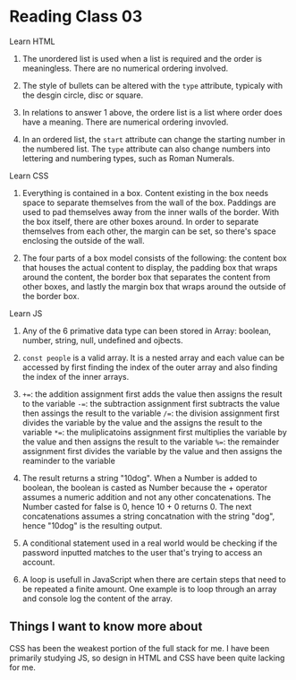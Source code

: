 # Reading Class 03

Learn HTML

1) The unordered list is used when a list is required and the order is meaningless. There are no numerical ordering involved.

2) The style of bullets can be altered with the `type` attribute, typicaly with the desgin circle, disc or square.

3) In relations to answer 1 above, the ordere list is a list where order does have a meaning. There are numerical ordering invovled.

4) In an ordered list, the `start` attribute can change the starting number in the numbered list. The `type` attribute can also change numbers into lettering and numbering types, such as Roman Numerals.

Learn CSS

1) Everything is contained in a box. Content existing in the box needs space to separate themselves from the wall of the box. Paddings are used to pad themselves away from the inner walls of the border. With the box itself, there are other boxes around. In order to separate themselves from each other, the margin can be set, so there's space enclosing the outside of the wall.

2) The four parts of a box model consists of the following: the content box that houses the actual content to display, the padding box that wraps around the content, the border box that separates the content from other boxes, and lastly the margin box that wraps around the outside of the border box.

Learn JS

1) Any of the 6 primative data type can been stored in Array: boolean, number, string, null, undefined and ojbects.

2) `const people` is a valid array. It is a nested array and each value can be accessed by first finding the index of the outer array and also finding the index of the inner arrays.

3) `+=`: the addition assignment first adds the value then assigns the result to the variable
`-=`: the subtraction assignment first subtracts the value then assings the result to the variable
`/=`: the division assignment first divides the variable by the value and the assigns the result to the variable
`*=`: the muliplicatoins assignment first multiplies the variable by the value and then assigns the result to the variable
`%=`: the remainder assignment first divides the variable by the value and then assigns the reaminder to the variable

4) The result returns a string "10dog". When a Number is added to boolean, the boolean is casted as Number because the + operator assumes a numeric addition and not any other concatenations. The Number casted for false is 0, hence 10 + 0 returns 0. The next concatenations assumes a string concatnation with the string "dog", hence "10dog" is the resulting output.

5) A conditional statement used in a real world would be checking if the password inputted matches to the user that's trying to access an account.

6) A loop is usefull in JavaScript when there are certain steps that need to be repeated a finite amount. One example is to loop through an array and console log the content of the array.

## Things I want to know more about

CSS has been the weakest portion of the full stack for me. I have been primarily studying JS, so design in HTML and CSS have been quite lacking for me.
